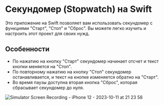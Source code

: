 # Секундомер (Stopwatch) на Swift

Это приложение на Swift позволяет вам использовать секундомер с функциями "Старт", "Стоп" и "Сброс". Вы можете легко изучить и настроить этот проект для своих нужд.

## Особенности

- По нажатию на кнопку "Старт" секундомер начинает отсчет и текст кнопки меняется на "Стоп".
- По повторному нажатию на кнопку "Стоп" секундомер останавливается, и текст на кнопке изменяется обратно на "Старт".
- Во время паузы доступна вторая кнопка "Сброс", которая сбрасывает секундомер до нуля.

![Simulator Screen Recording - iPhone 12 - 2023-10-11 at 21 23 58](https://github.com/Salakhoff/Stopwatch/assets/137751906/9bd8c093-c5b6-4cbb-9a24-aafebf6fc010)
